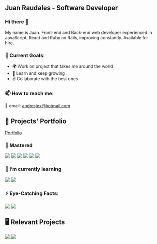 ## Juan Raudales - Software Developer
### Hi there 👋

My name is Juan. Front-end and Back-end web developer experienced in JavaScript, React and Ruby on Rails, improving constantly.
Available for hire.

### 💪 Current Goals: 

- :earth_africa: Work on project that takes me around the world
- 📘 Learn and keep growing
- ✌️ Collaborate with the best ones
### 📫 How to reach me: 

📧 email: andresjex@hotmail.com

## :briefcase: Projects' Portfolio

[Portfolio](https://jarfsoft.github.io/Portfolio/)

### :muscle: Mastered

![](https://img.shields.io/badge/Front--End-HTML-yellow)
![](https://img.shields.io/badge/Front--End-CSS-yellow)
![](https://img.shields.io/badge/Front--End-JavaScript-yellow)
![](https://img.shields.io/badge/Back--End-ReactAndRedux-yellow)
![](https://img.shields.io/badge/Back--End-Ruby-orange)
![](https://img.shields.io/badge/Back--End-RubyOnRails-orange)

### 🌱 I’m currently learning 

![](https://img.shields.io/badge/Front--End-Vue-yellow)
![](https://img.shields.io/badge/Front--End-TypeScript-yellow)

### ⚡ Eye-Catching Facts: 
<img align="center" src="https://github-readme-stats.vercel.app/api/top-langs/?username=Jarfsoft&theme=great-gatsby" />
<img align="center" src="https://github-readme-stats.vercel.app/api?username=Jarfsoft&show_icons=true&theme=vision-friendly-dark" />


## 🖥️ Relevant Projects
<a href="https://github.com/Jarfsoft/github-readme-stats">
  <img align="center" src="https://github-readme-stats.vercel.app/api/pin/?username=Jarfsoft&repo=Article-page" />
</a>
<a href="https://github.com/Jarfsoft/github-readme-stats">
  <img align="center" src="https://github-readme-stats.vercel.app/api/pin/?username=Jarfsoft&repo=Shooter-game" />
</a>
